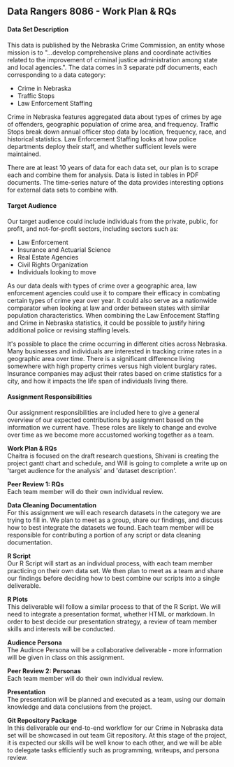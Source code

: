 ## Data Rangers 8086 - Work Plan & RQs


#### Data Set Description
This data is published by the Nebraska Crime Commission, an entity whose mission is to "...develop comprehensive plans and coordinate activities related to the improvement of criminal justice administration among state and local agencies.".  The data comes in 3 separate pdf documents, each corresponding to a data category:  

* Crime in Nebraska
* Traffic Stops
* Law Enforcement Staffing  

Crime in Nebraska features aggregated data about types of crimes by age of offenders, geographic population of crime area, and frequency.  Traffic Stops break down annual officer stop data by location, frequency, race, and historical statistics.  Law Enforcement Staffing looks at how police departments deploy their staff, and whether sufficient levels were maintained.

There are at least 10 years of data for each data set, our plan is to scrape each and combine them for analysis.  Data is listed in tables in PDF documents.  The time-series nature of the data provides  interesting options for external data sets to combine with.
#### Target Audience
Our target audience could include individuals from the private, public, for profit, and not-for-profit sectors, including sectors such as:

* Law Enforcement
* Insurance and Actuarial Science
* Real Estate Agencies
* Civil Rights Organization
* Individuals looking to move

As our data deals with types of crime over a geographic area, law enforcement agencies could use it to compare their efficacy in combating certain types of crime year over year.  It could also serve as a nationwide comparator when looking at law and order between states with similar population characteristics.  When combining the Law Enfocement Staffing and Crime in Nebraska statistics, it could be possible to justify hiring additional police or revising staffing levels.  

It's possible to place the crime occurring in different cities across Nebraska.  Many businesses and individuals are interested in tracking crime rates in a geographic area over time.  There is a significant difference living somewhere with high property crimes versus high violent burglary rates.  Insurance companies may adjust their rates based on crime statistics for a city, and how it impacts the life span of individuals living there.

 



  



#### Assignment Responsibilities

Our assignment responsibilities are included here to give a general overview of our expected contributions by assignment based on the information we current have.  These roles are likely to change and evolve over time as we become more accustomed working together as a team. 

**Work Plan & RQs**  
Chaitra is focused on the draft research questions, Shivani is creating the project gantt chart and schedule, and Will is going to complete a write up on 'target audience for the analysis' and 'dataset description'.

**Peer Review 1: RQs**  
Each team member will do their own individual review.

**Data Cleaning Documentation**  
For this assignment we will each research datasets in the category we are trying to fill in.  We plan to meet as a group, share our findings, and discuss how to best integrate the datasets we found. Each team member will be responsible for contributing a portion of any script or data cleaning documentation.  
  
**R Script**  
Our R Script will start as an individual process, with each team member practicing on their own data set.  We then plan to meet as a team and share our findings before deciding how to best combine our scripts into a single deliverable.  
  
**R Plots**  
This deliverable will follow a similar process to that of the R Script.  We will need to integrate a presentation format, whether HTML or markdown. In order to best decide our presentation strategy, a review of team member skills and interests will be conducted.  
  
**Audience Persona**  
The Audince Persona will be a collaborative deliverable - more information will be given in class on this assignment.  
  
**Peer Review 2: Personas**  
Each team member will do their own individual review.
  
**Presentation**  
The presentation will be planned and executed as a team, using our domain knowledge and data conclusions from the project.
  
**Git Repository Package**  
In this deliverable our end-to-end workflow for our Crime in Nebraska data set will be showcased in out team Git repository.  At this stage of the project, it is expected our skills will be well know to each other, and we will be able to delegate tasks efficiently such as programming, writeups, and persona review.
  
